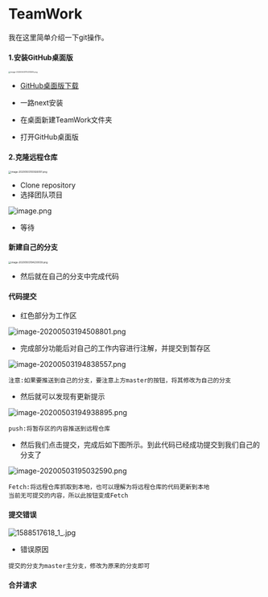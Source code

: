 # TeamWork
我在这里简单介绍一下git操作。

#### 1.安装GitHub桌面版

<img src="https://i.loli.net/2020/05/03/PBi8shH3LfOgR6n.png" alt="image-20200503170213595.png" style="zoom: 25%;" />

* [GitHub桌面版下载](https://desktop.github.com/)

* 一路next安装

* 在桌面新建TeamWork文件夹
* 打开GitHub桌面版

#### 2.克隆远程仓库

<img src="https://i.loli.net/2020/05/03/KIHChEZ8n5JDvFQ.png" alt="image-20200503193926091.png" style="zoom: 33%;" />

* Clone repository
* 选择团队项目

![image.png](https://i.loli.net/2020/05/03/5wVq7z4oWIunvkc.png)

* 等待

#### 新建自己的分支

<img src="https://i.loli.net/2020/05/03/NRj2XuPylKxGcv9.png" alt="image-20200503194230039.png" style="zoom:33%;" />

* 然后就在自己的分支中完成代码

#### 代码提交

* 红色部分为工作区

![image-20200503194508801.png](https://i.loli.net/2020/05/03/j3FbKioSE9ufCl6.png)

* 完成部分功能后对自己的工作内容进行注解，并提交到暂存区

![image-20200503194838557.png](https://i.loli.net/2020/05/03/N3BDZy9msiWCLvd.png)

```
注意:如果要推送到自己的分支，要注意上方master的按钮，将其修改为自己的分支
```

* 然后就可以发现有更新提示

![image-20200503194938895.png](https://i.loli.net/2020/05/03/DVk1HsYciaJfuNF.png)

```
push:将暂存区的内容推送到远程仓库
```

* 然后我们点击提交，完成后如下图所示。到此代码已经成功提交到我们自己的分支了

![image-20200503195032590.png](https://i.loli.net/2020/05/03/FEwQ1g8W4zpydo3.png)

```
Fetch:将远程仓库抓取到本地，也可以理解为将远程仓库的代码更新到本地
当前无可提交的内容，所以此按钮变成Fetch
```

#### 提交错误

![1588517618_1_.jpg](https://i.loli.net/2020/05/03/PrxBq2M4AvDoEet.png)

* 错误原因

```
提交的分支为master主分支，修改为原来的分支即可
```

#### 合并请求

